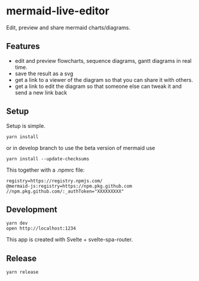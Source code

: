 # mermaid-live-editor

Edit, preview and share mermaid charts/diagrams.


## Features

- edit and preview flowcharts, sequence diagrams, gantt diagrams in real time.
- save the result as a svg
- get a link to a viewer of the diagram so that you can share it with others.
- get a link to edit the diagram so that someone else can tweak it and send a new link back


## Setup

Setup is simple.

```
yarn install
```
or in develop branch to use the beta version of mermaid use
```
yarn install --update-checksums
```

This together with a .npmrc file:
```
registry=https://registry.npmjs.com/
@mermaid-js:registry=https://npm.pkg.github.com
//npm.pkg.github.com/:_authToken="XXXXXXXXX"

```


## Development

```
yarn dev
open http://localhost:1234
```

This app is created with Svelte + svelte-spa-router.


## Release

```
yarn release
```
